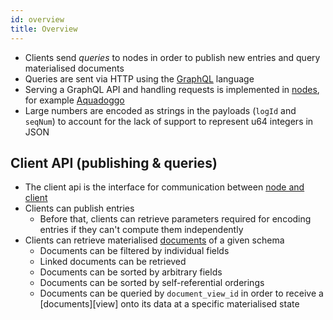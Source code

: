 ```yaml
---
id: overview
title: Overview
---
```


- Clients send _queries_ to nodes in order to publish new entries and query materialised documents
- Queries are sent via HTTP using the [GraphQL][graphql] language
- Serving a GraphQL API and handling requests is implemented in [nodes][nodes], for example [Aquadoggo][aquadoggo]
- Large numbers are encoded as strings in the payloads (`logId` and `seqNum`) to account for the lack of support to represent u64 integers in JSON

## Client API (publishing & queries)

- The client api is the interface for communication between [node and client][nodes]
- Clients can publish entries
  - Before that, clients can retrieve parameters required for encoding entries if they can't compute them independently
- Clients can retrieve materialised [documents][documents] of a given schema
  - Documents can be filtered by individual fields
  - Linked documents can be retrieved
  - Documents can be sorted by arbitrary fields
  - Documents can be sorted by self-referential orderings
  - Documents can be queried by `document_view_id` in order to receive a [documents][view] onto its data at a specific materialised state

[aquadoggo]: https://github.com/p2panda/aquadoggo
[bamboo]: /specifications/aquadoggo/data-types/bamboo
[connection-specifications/aquadoggo]: https://relay.dev/graphql/connections.htm
[documents]: /specifications/aquadoggo/data-types/documents
[graphql]: https://graphql.org/
[latest-document-view]: /specifications/aquadoggo/data-types/documents
[nodes]: /specifications/aquadoggo/networking/clients-nodes
[operations]: /specifications/aquadoggo/data-types/operations
[pagination-specifications/aquadoggo]: https://graphql.org/learn/pagination/#pagination-and-edges
[reduction]: /specifications/aquadoggo/data-types/documents
[self-referential-relation]: /specifications/aquadoggo/data-types/schemas#relation-fields
